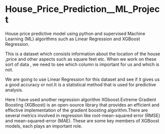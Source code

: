 # House_Price_Prediction__ML_Project

House price predictive model using python and supervised Machine Learning (ML) algorithms such as Linear Regression and XGBoost Regression.


This is a dataset which consists information about the location of the house ,price and other aspects such as square feet etc. When we work on these sort of data , we need to see which column is important for us and which is not.

We are going to use Linear Regression for this dataset and see if it gives us a good accuracy or not.It is a statistical method that is used for predictive analysis.

Here I have used another regression algorithm XGboost.Extreme Gradient Boosting (XGBoost) is an open-source library that provides an efficient and effective implementation of the gradient boosting algorithm.There are several metrics involved in regression like root-mean-squared error (RMSE) and mean-squared-error (MAE). These are some key members of XGBoost models, each plays an important role.
